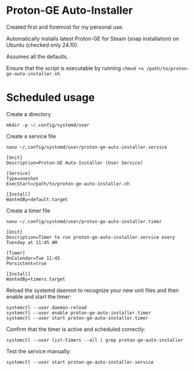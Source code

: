 # Proton-GE Auto-Installer

Created first and foremost for my personal use.

Automatically installs latest Proton-GE for Steam (snap installation) on Ubuntu (checked only 24.10).

Assumes all the defaults.

Ensure that the script is executable by running `chmod +x /path/to/proton-ge-auto-installer.sh`

# Scheduled usage

Create a directory

```
mkdir -p ~/.config/systemd/user
```

Create a service file

```
nano ~/.config/systemd/user/proton-ge-auto-installer.service
```

```
[Unit]
Description=Proton-GE Auto-Installer (User Service)

[Service]
Type=oneshot
ExecStart=/path/to/proton-ge-auto-installer.sh

[Install]
WantedBy=default.target
```

Create a timer file

```
nano ~/.config/systemd/user/proton-ge-auto-installer.timer
```

```
[Unit]
Description=Timer to run proton-ge-auto-installer.service every Tuesday at 11:45 AM

[Timer]
OnCalendar=Tue 11:45
Persistent=true

[Install]
WantedBy=timers.target
```

Reload the systemd daemon to recognize your new unit files and then enable and start the timer:

```
systemctl --user daemon-reload
systemctl --user enable proton-ge-auto-installer.timer
systemctl --user start proton-ge-auto-installer.timer
```

Сonfirm that the timer is active and scheduled correctly:

```
systemctl --user list-timers --all | grep proton-ge-auto-installer
```

Test the service manually:

```
systemctl --user start proton-ge-auto-installer.service
```
